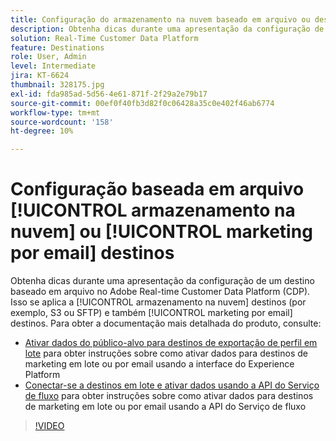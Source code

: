 ```yaml
---
title: Configuração do armazenamento na nuvem baseado em arquivo ou destinos de marketing por email
description: Obtenha dicas durante uma apresentação da configuração de um destino baseado em arquivo no Adobe Real-Time CDP. Isso se aplica aos destinos de armazenamento na nuvem (por exemplo, S3 ou SFTP) e também aos destinos de marketing por email.
solution: Real-Time Customer Data Platform
feature: Destinations
role: User, Admin
level: Intermediate
jira: KT-6624
thumbnail: 328175.jpg
exl-id: fda985ad-5d56-4e61-871f-2f29a2e79b17
source-git-commit: 00ef0f40fb3d82f0c06428a35c0e402f46ab6774
workflow-type: tm+mt
source-wordcount: '158'
ht-degree: 10%

---
```


# Configuração baseada em arquivo [!UICONTROL armazenamento na nuvem] ou [!UICONTROL marketing por email] destinos

Obtenha dicas durante uma apresentação da configuração de um destino baseado em arquivo no Adobe Real-time Customer Data Platform (CDP). Isso se aplica a [!UICONTROL armazenamento na nuvem] destinos (por exemplo, S3 ou SFTP) e também [!UICONTROL marketing por email] destinos. Para obter a documentação mais detalhada do produto, consulte:

* [Ativar dados do público-alvo para destinos de exportação de perfil em lote](https://experienceleague.adobe.com/docs/experience-platform/destinations/ui/activate/activate-batch-profile-destinations.html?lang=pt-BR) para obter instruções sobre como ativar dados para destinos de marketing em lote ou por email usando a interface do Experience Platform
* [Conectar-se a destinos em lote e ativar dados usando a API do Serviço de fluxo](https://experienceleague.adobe.com/docs/experience-platform/destinations/api/connect-activate-batch-destinations.html) para obter instruções sobre como ativar dados para destinos de marketing em lote ou por email usando a API do Serviço de fluxo

>[!VIDEO](https://video.tv.adobe.com/v/328175/?learn=on)
